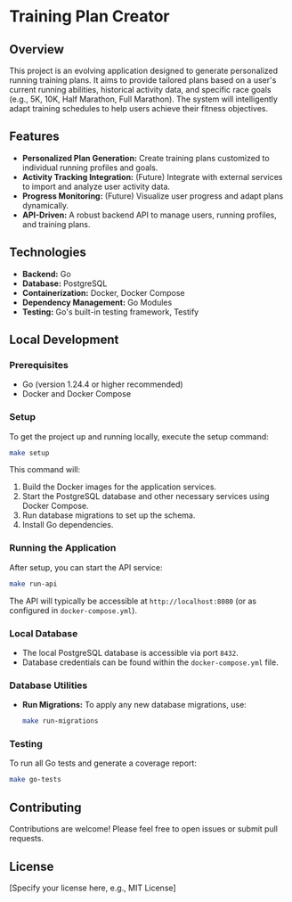 # Training Plan Creator

## Overview
This project is an evolving application designed to generate personalized running training plans. It aims to provide tailored plans based on a user's current running abilities, historical activity data, and specific race goals (e.g., 5K, 10K, Half Marathon, Full Marathon). The system will intelligently adapt training schedules to help users achieve their fitness objectives.

## Features
- **Personalized Plan Generation:** Create training plans customized to individual running profiles and goals.
- **Activity Tracking Integration:** (Future) Integrate with external services to import and analyze user activity data.
- **Progress Monitoring:** (Future) Visualize user progress and adapt plans dynamically.
- **API-Driven:** A robust backend API to manage users, running profiles, and training plans.

## Technologies
- **Backend:** Go
- **Database:** PostgreSQL
- **Containerization:** Docker, Docker Compose
- **Dependency Management:** Go Modules
- **Testing:** Go's built-in testing framework, Testify

## Local Development

### Prerequisites
- Go (version 1.24.4 or higher recommended)
- Docker and Docker Compose

### Setup
To get the project up and running locally, execute the setup command:
```bash
make setup
```
This command will:
1.  Build the Docker images for the application services.
2.  Start the PostgreSQL database and other necessary services using Docker Compose.
3.  Run database migrations to set up the schema.
4.  Install Go dependencies.

### Running the Application
After setup, you can start the API service:
```bash
make run-api
```
The API will typically be accessible at `http://localhost:8080` (or as configured in `docker-compose.yml`).

### Local Database
- The local PostgreSQL database is accessible via port `8432`.
- Database credentials can be found within the `docker-compose.yml` file.

### Database Utilities
- **Run Migrations:** To apply any new database migrations, use:
  ```bash
  make run-migrations
  ```

### Testing
To run all Go tests and generate a coverage report:
```bash
make go-tests
```

## Contributing
Contributions are welcome! Please feel free to open issues or submit pull requests.

## License
[Specify your license here, e.g., MIT License]
